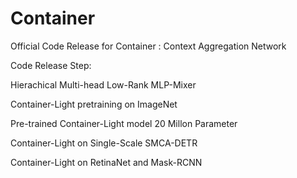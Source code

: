 # Container
Official Code Release for Container : Context Aggregation Network

Code Release Step:

Hierachical Multi-head Low-Rank MLP-Mixer

Container-Light pretraining on ImageNet

Pre-trained Container-Light model 20 Millon Parameter

Container-Light on Single-Scale SMCA-DETR

Container-Light on RetinaNet and Mask-RCNN
